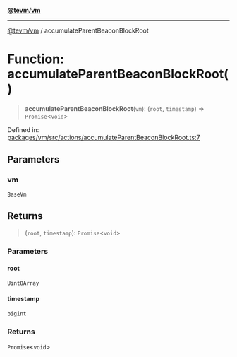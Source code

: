 [**@tevm/vm**](../README.md)

***

[@tevm/vm](../globals.md) / accumulateParentBeaconBlockRoot

# Function: accumulateParentBeaconBlockRoot()

> **accumulateParentBeaconBlockRoot**(`vm`): (`root`, `timestamp`) => `Promise`\<`void`\>

Defined in: [packages/vm/src/actions/accumulateParentBeaconBlockRoot.ts:7](https://github.com/evmts/tevm-monorepo/blob/main/packages/vm/src/actions/accumulateParentBeaconBlockRoot.ts#L7)

## Parameters

### vm

`BaseVm`

## Returns

> (`root`, `timestamp`): `Promise`\<`void`\>

### Parameters

#### root

`Uint8Array`

#### timestamp

`bigint`

### Returns

`Promise`\<`void`\>
